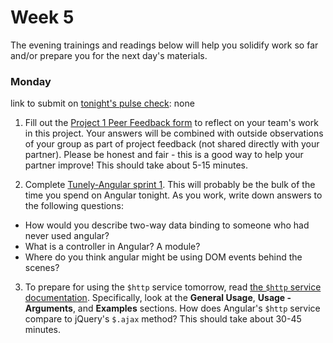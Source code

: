 # Week 5

The evening trainings and readings below will help you solidify work so far and/or prepare you for the next day's materials.




### Monday

link to submit on [tonight's pulse check](https://docs.google.com/forms/d/e/1FAIpQLScicQdZtf2JLFw4O-u618YhNeaJ7sJXVN36ybzO7pnaV359QA/viewform?usp=sf_link): none



1. Fill out the [Project 1 Peer Feedback form](https://docs.google.com/forms/d/e/1FAIpQLSe0136SeqJYqcGWSC9e8GHtI5tuSdBRzgdCih-l_VNerFA__g/viewform?usp=sf_link) to reflect on your team's work in this project. Your answers will be combined with outside observations of your group as part of project feedback (not shared directly with your partner). Please be honest and fair - this is a good way to help your partner improve!  This should take about 5-15 minutes.

2. Complete [Tunely-Angular sprint 1](https://github.com/sf-wdi-37/tunely-angular). This will probably be the bulk of the time you spend on Angular tonight. As you work, write down answers to the following questions:

 * How would you describe two-way data binding to someone who had never used angular?
 * What is a controller in Angular? A module?
 * Where do you think angular might be using DOM events behind the scenes?

3. To prepare for using the `$http` service tomorrow, read [the `$http` service documentation](https://docs.angularjs.org/api/ng/service/$http). Specifically, look at the **General Usage**, **Usage - Arguments**, and **Examples** sections.  How does Angular's `$http` service compare to jQuery's `$.ajax` method?  This should take about 30-45 minutes. 

<!-- 4. OPTIONAL - If you would like practice creating an angular app from scratch, try building a site to track movies you want to watch, with an [Angular Movie Lab](https://github.com/SF-WDI-LABS/angular-movie-lab).  -->

<!--
### Tuesday

link to submit on [tonight's pulse check](https://docs.google.com/forms/d/e/1FAIpQLScicQdZtf2JLFw4O-u618YhNeaJ7sJXVN36ybzO7pnaV359QA/viewform?usp=sf_link): none


### Wednesday

link to submit on [tonight's pulse check](https://docs.google.com/forms/d/e/1FAIpQLScicQdZtf2JLFw4O-u618YhNeaJ7sJXVN36ybzO7pnaV359QA/viewform?usp=sf_link): none


### Thursday

link to submit on [tonight's pulse check](https://docs.google.com/forms/d/e/1FAIpQLScicQdZtf2JLFw4O-u618YhNeaJ7sJXVN36ybzO7pnaV359QA/viewform?usp=sf_link): none


### Weekend

link to submit on [tonight's pulse check](https://docs.google.com/forms/d/e/1FAIpQLScicQdZtf2JLFw4O-u618YhNeaJ7sJXVN36ybzO7pnaV359QA/viewform?usp=sf_link): none


-->
